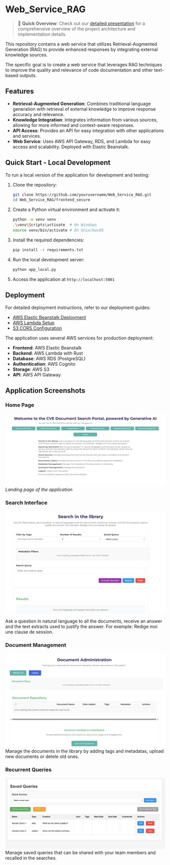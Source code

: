 # Web_Service_RAG

> 📖 **Quick Overview**: Check out our [detailed presentation](RAG%20Web%20Service%20Presenation%20Vassily%20Lombard.pdf) for a comprehensive overview of the project architecture and implementation details.

This repository contains a web service that utilizes Retrieval-Augmented Generation (RAG) to provide enhanced responses by integrating external knowledge sources.

The specific goal is to create a web service that leverages RAG techniques to improve the quality and relevance of code documentation and other text-based outputs.

## Features

- **Retrieval-Augmented Generation**: Combines traditional language generation with retrieval of external knowledge to improve response accuracy and relevance.
- **Knowledge Integration**: Integrates information from various sources, allowing for more informed and context-aware responses.
- **API Access**: Provides an API for easy integration with other applications and services.
- **Web Service**: Uses AWS API Gateway, RDS, and Lambda for easy access and scalability. Deployed with Elastic Beanstalk.

## Quick Start - Local Development

To run a local version of the application for development and testing:

1. Clone the repository:

   ```bash
   git clone https://github.com/yourusername/Web_Service_RAG.git
   cd Web_Service_RAG/frontend_secure
   ```

2. Create a Python virtual environment and activate it:

   ```bash
   python -m venv venv
   .\venv\Scripts\activate  # On Windows
   source venv/bin/activate # On Unix/macOS
   ```

3. Install the required dependencies:

   ```bash
   pip install -r requirements.txt
   ```

4. Run the local development server:

   ```bash
   python app_local.py
   ```

5. Access the application at `http://localhost:5001`

## Deployment

For detailed deployment instructions, refer to our deployment guides:

- [AWS Elastic Beanstalk Deployment](documentation/deployment/README_ELASTIC_BEANSTALK.md)
- [AWS Lambda Setup](documentation/deployment/RUST_LAMBDA.md)
- [S3 CORS Configuration](documentation/deployment/s3_cors.md)

The application uses several AWS services for production deployment:

- **Frontend**: AWS Elastic Beanstalk
- **Backend**: AWS Lambda with Rust
- **Database**: AWS RDS (PostgreSQL)
- **Authentication**: AWS Cognito
- **Storage**: AWS S3
- **API**: AWS API Gateway

## Application Screenshots

### Home Page

![Home Page](documentation/images/homepage.png)
_Landing page of the application_

### Search Interface

![Search Interface](documentation/images/SearchLibrary.png)

Ask a question in natural language to all the documents, receive an answer and the text extracts used to justify the answer. For exemple: Redige moi une clause de session.

### Document Management

![Document Management](documentation/images/documentadministration.png)
Manage the documents in the library by adding tags and metadatas, upload new documents or delete old ones.

### Recurrent Queries

![Recurrent Queries](documentation/images/recurrentqueries.png)
Manage saved queries that can be shared with your team members and recalled in the searches.

